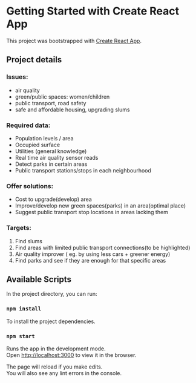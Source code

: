 # Getting Started with Create React App

This project was bootstrapped with [Create React App](https://github.com/facebook/create-react-app).

## Project details 

### Issues:
- air quality
- green/public spaces: women/children
- public transport, road safety
- safe and affordable housing, upgrading slums

### Required data:
- Population levels / area 
- Occupied surface
- Utilities (general knowledge)
- Real time air quality sensor reads
- Detect parks in certain areas
- Public transport stations/stops in each neighbourhood

### Offer solutions:
- Cost to upgrade(develop) area
- Improve/develop new green spaces(parks) in an area(optimal place)
- Suggest public transport stop locations in areas lacking them

### Targets:
1. Find slums
2. Find areas with limited public transport connections(to be highlighted) 
3. Air quality improver ( eg. by using less cars + greener energy)
4. Find parks and see if they are enough for that specific areas


## Available Scripts

In the project directory, you can run:

### `npm install`

To install the project dependencies.

### `npm start`

Runs the app in the development mode.\
Open [http://localhost:3000](http://localhost:3000) to view it in the browser.

The page will reload if you make edits.\
You will also see any lint errors in the console.

